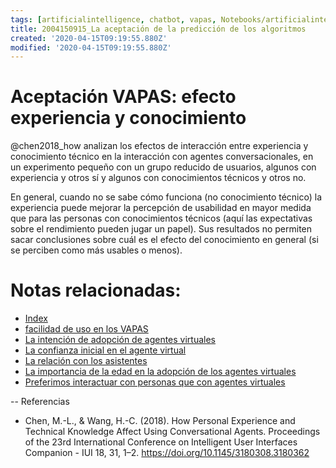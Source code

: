 ```yaml
---
tags: [artificialintelligence, chatbot, vapas, Notebooks/artificialintelligence, adoption, experience, knowledge]
title: 2004150915_La aceptación de la predicción de los algoritmos
created: '2020-04-15T09:19:55.880Z'
modified: '2020-04-15T09:19:55.880Z'
---
```


# Aceptación VAPAS: efecto experiencia y conocimiento

@chen2018_how analizan los efectos de interacción entre experiencia y conocimiento técnico en la interacción con agentes conversacionales, en un experimento pequeño con un grupo reducido de usuarios, algunos con experiencia y otros sí y algunos con conocimientos técnicos y otros no.

En general, cuando no se sabe cómo funciona (no conocimiento técnico) la experiencia puede mejorar la percepción de usabilidad en mayor medida que para las personas con conocimientos técnicos (aquí las expectativas sobre el rendimiento pueden jugar un papel). Sus resultados no permiten sacar conclusiones sobre cuál es el efecto del conocimiento en general (si se perciben como más usables o menos).


# Notas relacionadas:

- [Index](_2003101705_index.md)
- [facilidad de uso en los VAPAS](2004060853_facilidad_uso_agentes_virtuales.md)
- [La intención de adopción de agentes virtuales](2004060832_intencion_adopcion_agente_virtual.md)
- [La confianza inicial en el agente virtual](2004060904_confianza_agentevirtual.md)
- [La relación con los asistentes](2004160935_relacion_con_vapas.md)
- [La importancia de la edad en la adopción de los agentes virtuales](2004140714_aceptacionVAPASsegunedad.md)
- [Preferimos interactuar con personas que con agentes virtuales](2004041604_preferimos_comprar_personas_chatbot.md)


--
Referencias

- Chen, M.-L., & Wang, H.-C. (2018). How Personal Experience and Technical Knowledge Affect Using Conversational Agents. Proceedings of the 23rd International Conference on Intelligent User Interfaces Companion - IUI 18, 31, 1–2. https://doi.org/10.1145/3180308.3180362